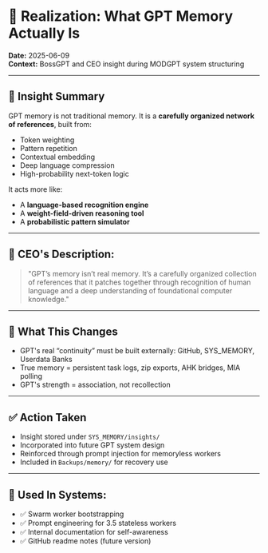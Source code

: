 # 🧠 Realization: What GPT Memory Actually Is

**Date:** 2025-06-09  
**Context:** BossGPT and CEO insight during MODGPT system structuring

---

## 🧠 Insight Summary

GPT memory is not traditional memory. It is a **carefully organized network of references**, built from:

- Token weighting
- Pattern repetition
- Contextual embedding
- Deep language compression
- High-probability next-token logic

It acts more like:
- A **language-based recognition engine**
- A **weight-field-driven reasoning tool**
- A **probabilistic pattern simulator**

---

## 🧠 CEO's Description:

> "GPT’s memory isn’t real memory. It’s a carefully organized collection of references that it patches together through recognition of human language and a deep understanding of foundational computer knowledge."

---

## 🔁 What This Changes

- GPT's real “continuity” must be built externally: GitHub, SYS_MEMORY, Userdata Banks
- True memory = persistent task logs, zip exports, AHK bridges, MIA polling
- GPT's strength = association, not recollection

---

## ✅ Action Taken

- Insight stored under `SYS_MEMORY/insights/`
- Incorporated into future GPT system design
- Reinforced through prompt injection for memoryless workers
- Included in `Backups/memory/` for recovery use

---

## 🔧 Used In Systems:

- ✅ Swarm worker bootstrapping
- ✅ Prompt engineering for 3.5 stateless workers
- ✅ Internal documentation for self-awareness
- ✅ GitHub readme notes (future version)

